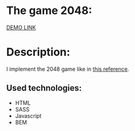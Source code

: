   # The game 2048:
  
   [DEMO LINK](https://vitalii-heiko.github.io/2048_game/)

  # Description:

  I implement the 2048 game like in [this reference](https://play2048.co/).
    
## Used technologies:
  * HTML
  * SASS
  * Javascript
  * BEM
